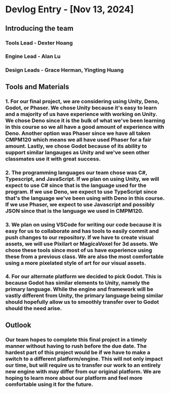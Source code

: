 # Devlog Entry - [Nov 13, 2024]
## Introducing the team 

### Tools Lead - Dexter Hoang
### Engine Lead - Alan Lu
### Design Leads - Grace Herman, Yingting Huang

## Tools and Materials
### 1. For our final project, we are considering using Unity, Deno, Godot, or Phaser. We chose Unity because it's easy to learn and a majority of us have experience with working on Unity. We chose Deno since it is the bulk of what we've been learning in this course so we all have a good amount of experience with Deno. Another option was Phaser since we have all taken CMPM120 which means we all have used Phaser for a fair amount. Lastly, we chose Godot because of its ability to support similar langauges as Unity and we've seen other classmates use it with great success.

### 2. The programming languages our team chose was C#, Typescript, and JavaScript. If we plan on using Unity, we will expect to use C# since that is the language used for the program. If we use Deno, we expect to use TypeScript since that's the language we've been using with Deno in this course. If we use Phaser, we expect to use Javascript and possibly JSON since that is the language we used in CMPM120.

### 3. We plan on using VSCode for writing our code because it is easy for us to collaborate and has tools to easily commit and push changes to our repository. If we have to create visual assets, we will use Pixilart or MagicaVoxel for 3d assets. We chose these tools since most of us have experience using these from a previous class. We are also the most comfortable using a more pixelated style of art for our visual assets. 

### 4. For our alternate platform we decided to pick Godot. This is because Godot has similar elements to Unity, namely the primary language. While the engine and framework will be vastly different from Unity, the primary language being similar should hopefully allow us to smoothly transfer over to Godot should the need arise. 

## Outlook 
### Our team hopes to complete this final project in a timely manner without having to rush before the due date. The hardest part of this project would be if we have to make a switch to a different platform/engine. This will not only impact our time, but will require us to transfer our work to an entirely new engine with may differ from our original platform. We are hoping to learn more about our platform and feel more comfortable using it for the future. 
